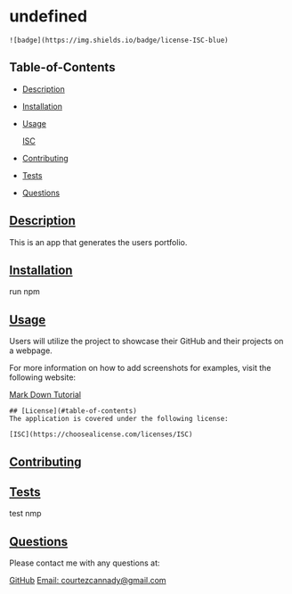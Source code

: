 
  # undefined
  
  
    ![badge](https://img.shields.io/badge/license-ISC-blue)
      

  ## Table-of-Contents

  * [Description](#description)
  * [Installation](#installation)
  * [Usage](#usage)
  
    [ISC](https://choosealicense.com/licenses/ISC)
      
  * [Contributing](#contributing)
  * [Tests](#tests)
  * [Questions](#questions)

  ## [Description](#table-of-contents)
  
  This is an app that generates the users portfolio.

  ## [Installation](#table-of-contents)

  run npm

  ## [Usage](#table-of-contents)

  Users will utilize the project to showcase their GitHub and their projects on a webpage.

  For more information on how to add screenshots for examples, visit the following website:
  
  [Mark Down Tutorial](https://agea.github.io/tutorial.md/)
  
  
    ## [License](#table-of-contents)
    The application is covered under the following license:
    
    [ISC](https://choosealicense.com/licenses/ISC)
      
     

  ## [Contributing](#table-of-contents)
  


  ## [Tests](#table-of-contents)

  test nmp

  ## [Questions](#table-of-contents)

  Please contact me with any questions at:

  [GitHub](https://github.com/Tez)
  [Email: courtezcannady@gmail.com](mailto:courtezcannady@gmail.com)
